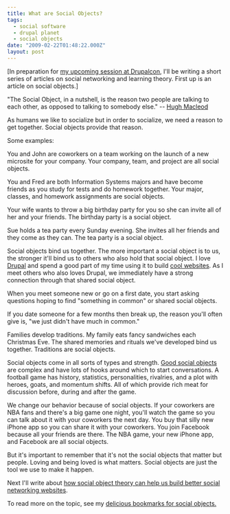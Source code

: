 ```yaml
---
title: What are Social Objects?
tags:
  - social software
  - drupal planet
  - social objects
date: "2009-02-22T01:48:22.000Z"
layout: post
---
```


\[In preparation for [my upcoming session at Drupalcon][0], I'll be writing a short series of articles on social networking and learning theory. First up is an article on social objects.\]  

  

"The Social Object, in a nutshell, is the reason two people are talking to each other, as opposed to talking to somebody else." -- [Hugh Macleod][1]  

  

As humans we like to socialize but in order to socialize, we need a reason to get together. Social objects provide that reason.  

  

Some examples:  

  

You and John are coworkers on a team working on the launch of a new microsite for your company. Your company, team, and project are all social objects.  

  

You and Fred are both Information Systems majors and have become friends as you study for tests and do homework together. Your major, classes, and homework assignments are social objects.  

  

Your wife wants to throw a big birthday party for you so she can invite all of her and your friends. The birthday party is a social object.  

  

Sue holds a tea party every Sunday evening. She invites all her friends and they come as they can. The tea party is a social object.  

  

Social objects bind us together. The more important a social object is to us, the stronger it'll bind us to others who also hold that social object. I love [Drupal][2] and spend a good part of my time using it to build [cool websites][3]. As I meet others who also loves Drupal, we immediately have a strong connection through that shared social object.  

  

When you meet someone new or go on a first date, you start asking questions hoping to find "something in common" or shared social objects.  

  

If you date someone for a few months then break up, the reason you'll often give is, "we just didn't have much in common."  

  

Families develop traditions. My family eats fancy sandwiches each Christmas Eve. The shared memories and rituals we've developed bind us together. Traditions are social objects.  

  

Social objects come in all sorts of types and strength. [Good social objects][4] are complex and have lots of hooks around which to start conversations. A football game has history, statistics, personalities, rivalries, and a plot with heroes, goats, and momentum shifts. All of which provide rich meat for discussion before, during and after the game.  

  

We change our behavior because of social objects. If your coworkers are NBA fans and there's a big game one night, you'll watch the game so you can talk about it with your coworkers the next day. You buy that silly new iPhone app so you can share it with your coworkers. You join Facebook because all your friends are there. The NBA game, your new iPhone app, and Facebook are all social objects.  

  

  

But it's important to remember that it's not the social objects that matter but people. Loving and being loved is what matters. Social objects are just the tool we use to make it happen.  

  

Next I'll write about [how social object theory can help us build better social networking websites][5].  

  

To read more on the topic, see my [delicious bookmarks for social objects.][6]

[0]: http://dc2009.drupalcon.org/session/building-advanced-social-networks-large-us-university
[1]: http://www.gapingvoid.com/Moveable_Type/archives/004390.html
[2]: http://drupal.org
[3]: https://island.byu.edu
[4]: http://www.zengestrom.com/blog/2007/08/what-makes-a-go.html
[5]: /how-to-design-a-social-networking-site-using-social-objects
[6]: http://delicious.com/mathews.kyle/social_objects

